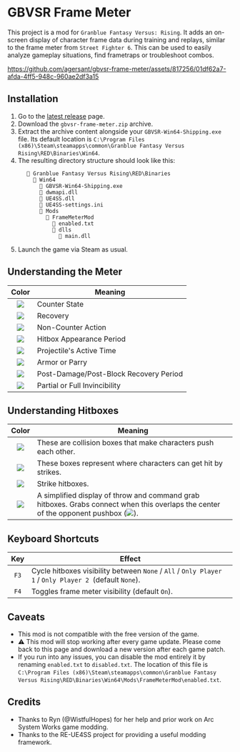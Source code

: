 # GBVSR Frame Meter

This project is a mod for `Granblue Fantasy Versus: Rising`. It adds an on-screen display of character frame data during training and replays, similar to the frame meter from `Street Fighter 6`. This can be used to easily analyze gameplay situations, find frametraps or troubleshoot combos.

https://github.com/agersant/gbvsr-frame-meter/assets/817256/01df62a7-afda-4ff5-948c-960ae2df3a15

## Installation

1. Go to the [latest release](https://github.com/agersant/gbvsr-frame-meter/releases/latest) page.
2. Download the `gbvsr-frame-meter.zip` archive.
3. Extract the archive content alongside your `GBVSR-Win64-Shipping.exe` file. Its default location is `C:\Program Files (x86)\Steam\steamapps\common\Granblue Fantasy Versus Rising\RED\Binaries\Win64`.
4. The resulting directory structure should look like this:

```
      📁 Granblue Fantasy Versus Rising\RED\Binaries
        📁 Win64
          📄 GBVSR-Win64-Shipping.exe
          📄 dwmapi.dll
          📄 UE4SS.dll
          📄 UE4SS-settings.ini
          📁 Mods
            📁 FrameMeterMod
              📄 enabled.txt
              📁 dlls
                📄 main.dll
```

5. Launch the game via Steam as usual.

## Understanding the Meter

|                         Color                          | Meaning                                |
| :----------------------------------------------------: | -------------------------------------- |
| <img src="https://placehold.co/21x36/00B796/00B796" /> | Counter State                          |
| <img src="https://placehold.co/21x36/0170BE/0170BE" /> | Recovery                               |
| <img src="https://placehold.co/21x36/42F8FD/42F8FD" /> | Non-Counter Action                     |
| <img src="https://placehold.co/21x36/CC2B67/CC2B67" /> | Hitbox Appearance Period               |
| <img src="https://placehold.co/21x36/C98002/C98002" /> | Projectile's Active Time               |
| <img src="https://placehold.co/21x36/5C1E6E/5C1E6E" /> | Armor or Parry                         |
| <img src="https://placehold.co/21x36/FFF830/FFF830" /> | Post-Damage/Post-Block Recovery Period |
| <img src="https://placehold.co/21x36/F1F1F0/F1F1F0" /> | Partial or Full Invincibility          |

## Understanding Hitboxes

|                         Color                          | Meaning                                                                                                                                                                                |
| :----------------------------------------------------: | -------------------------------------------------------------------------------------------------------------------------------------------------------------------------------------- |
| <img src="https://placehold.co/32x32/AAAAAA/AAAAAA" /> | These are collision boxes that make characters push each other.                                                                                                                        |
| <img src="https://placehold.co/32x32/00FF00/00FF00" /> | These boxes represent where characters can get hit by strikes.                                                                                                                         |
| <img src="https://placehold.co/32x32/FF0000/FF0000" /> | Strike hitboxes.                                                                                                                                                                       |
| <img src="https://placehold.co/32x32/FF00FF/FF00FF" /> | A simplified display of throw and command grab hitboxes. Grabs connect when this overlaps the center of the opponent pushbox (<img src="https://placehold.co/16x16/AAAAAA/AAAAAA" />). |

## Keyboard Shortcuts

| Key  | Effect                                                                                                 |
| :--: | ------------------------------------------------------------------------------------------------------ |
| `F3` | Cycle hitboxes visibility between `None` / `All` / `Only Player 1` / `Only Player 2 `(default `None`). |
| `F4` | Toggles frame meter visibility (default `On`).                                                         |

## Caveats

- This mod is not compatible with the free version of the game.
- ⚠ This mod will stop working after every game update. Please come back to this page and download a new version after each game patch.
- If you run into any issues, you can disable the mod entirely it by renaming `enabled.txt` to `disabled.txt`. The location of this file is `C:\Program Files (x86)\Steam\steamapps\common\Granblue Fantasy Versus Rising\RED\Binaries\Win64\Mods\FrameMeterMod\enabled.txt`.

## Credits

- Thanks to Ryn (@WistfulHopes) for her help and prior work on Arc System Works game modding.
- Thanks to the RE-UE4SS project for providing a useful modding framework.
